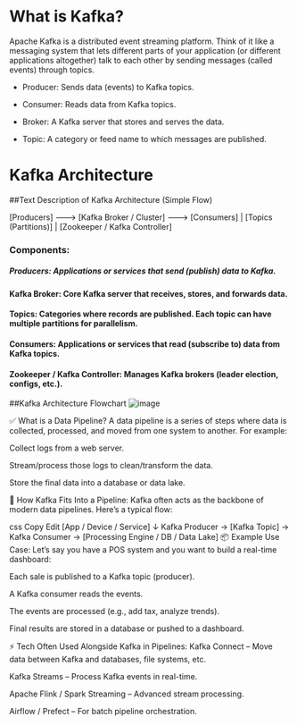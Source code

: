 # What is Kafka?
Apache Kafka is a distributed event streaming platform. Think of it like a messaging system that lets different parts of your application (or different applications altogether) talk to each other by sending messages (called events) through topics.

* Producer: Sends data (events) to Kafka topics.

* Consumer: Reads data from Kafka topics.

* Broker: A Kafka server that stores and serves the data.

* Topic: A category or feed name to which messages are published.

# Kafka Architecture

##Text Description of Kafka Architecture (Simple Flow)

[Producers] ---> [Kafka Broker / Cluster] ---> [Consumers]
                       |
                 [Topics (Partitions)]
                       |
                 [Zookeeper / Kafka Controller]
                 
### Components:
##### Producers: Applications or services that send (publish) data to Kafka.

#### Kafka Broker: Core Kafka server that receives, stores, and forwards data.

#### Topics: Categories where records are published. Each topic can have multiple partitions for parallelism.

#### Consumers: Applications or services that read (subscribe to) data from Kafka topics.

#### Zookeeper / Kafka Controller: Manages Kafka brokers (leader election, configs, etc.).

##Kafka Architecture Flowchart
![image](https://github.com/user-attachments/assets/554bb1b5-2a8d-4d6d-9491-d1e1b9b09a06)




✅ What is a Data Pipeline?
A data pipeline is a series of steps where data is collected, processed, and moved from one system to another. For example:

Collect logs from a web server.

Stream/process those logs to clean/transform the data.

Store the final data into a database or data lake.

🧩 How Kafka Fits Into a Pipeline:
Kafka often acts as the backbone of modern data pipelines. Here’s a typical flow:

css
Copy
Edit
[App / Device / Service] 
      ↓
  Kafka Producer → [Kafka Topic] → Kafka Consumer → [Processing Engine / DB / Data Lake]
📦 Example Use Case:
Let’s say you have a POS system and you want to build a real-time dashboard:

Each sale is published to a Kafka topic (producer).

A Kafka consumer reads the events.

The events are processed (e.g., add tax, analyze trends).

Final results are stored in a database or pushed to a dashboard.

⚡ Tech Often Used Alongside Kafka in Pipelines:
Kafka Connect – Move data between Kafka and databases, file systems, etc.

Kafka Streams – Process Kafka events in real-time.

Apache Flink / Spark Streaming – Advanced stream processing.

Airflow / Prefect – For batch pipeline orchestration.

